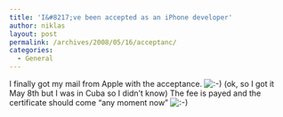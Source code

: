 ```yaml
---
title: 'I&#8217;ve been accepted as an iPhone developer'
author: niklas
layout: post
permalink: /archives/2008/05/16/acceptanc/
categories:
  - General
---
```

I finally got my mail from Apple with the acceptance. <img src='http://blog.saers.com/wp-includes/images/smilies/icon_smile.gif' alt=':-)' class='wp-smiley' /> (ok, so I got it May 8th but I was in Cuba so I didn&#8217;t know) The fee is payed and the certificate should come &#8220;any moment now&#8221; <img src='http://blog.saers.com/wp-includes/images/smilies/icon_smile.gif' alt=':-)' class='wp-smiley' />